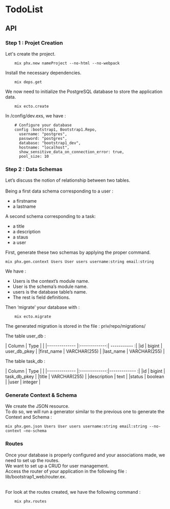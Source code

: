 # TodoList

## API 

### Step 1 : Projet Creation

Let's create the project. <br>
```
    mix phx.new nameProject --no-html --no-webpack
```

Install the necessary dependencies.
```
    mix deps.get
```

We now need to initialize the PostgreSQL database to store the application data.
```
    mix ecto.create
```
In /config/dev.exs, we have :
```
    # Configure your database
    config :bootstrap1, Bootstrap1.Repo,
      username: "postgres",
      password: "postgres",
      database: "bootstrap1_dev",
      hostname: "localhost",
      show_sensitive_data_on_connection_error: true,
      pool_size: 10
```

### Step 2 : Data Schemas

Let’s discuss the notion of relationship between two tables. <br><br>
Being a first data schema corresponding to a user :
 - a firstname 
 - a lastname 
 
A second schema corresponding to a task:

- a title
- a description 
- a staus
- a user

First, generate these two schemas by applying the proper command.
```
mix phx.gen.context Users User users username:string email:string
```

We have :
- Users is the context’s module name.
- User is the schema’s module name.
- users is the database table’s name.
- The rest is field definitions.

Then ‘migrate’ your database with :
```
    mix ecto.migrate
```
The generated migration is stored in the file :
priv/repo/migrations/

The table user_db :

| Column        | Type          |              |
|-------------- |:-------------:| ----------- :|
|id             | bigint        | user_db_pkey |
|first_name     | VARCHAR(255)  |
|last_name      | VARCHAR(255)  |


The table task_db :

| Column        | Type          |               |
|-------------- |:-------------:|------------- :|
|id             | bigint        | task_db_pkey  |
|title          | VARCHAR(255)  |
|description    | text          |
|status         | boolean       |
|user           | integer       |

### Generate Context & Schema

We create the JSON resource. <br>
To do so, we will run a generator similar to the previous one to generate the Context and Schema :
```
mix phx.gen.json Users User users username:string email:string --no-context —no-schema
```

### Routes

Once your database is properly configured and your associations made, we need to set up the routes. <br>
We want to set up a CRUD for user management.<br>
Access the router of your application in the following file : lib/bootstrap1_web/router.ex. <br><br>

For look at the routes created, we have the following command :
```
    mix phx.routes
```
